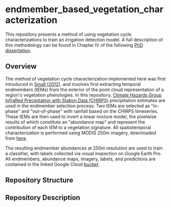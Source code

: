 # endmember_based_vegetation_characterization

This repository presents a method of using vegetation cycle characterizations to train an irrigation detection model. A full description of this methodology can be found in Chapter IV of the following [PhD dissertation](https://storage.googleapis.com/terry_phd_export/thesis/tconlon_phd_dissertation.pdf).

## Overview

The method of vegetation cycle characterization implemented here was first introduced in [Small (2012)](https://www.sciencedirect.com/science/article/pii/S0034425712002349), and involves first extracting temporal endmembers (tEMs) from the exterior of the point cloud representation of a region's vegetation phenologies. In this repository, [Climate Hazards Group InfraRed Precipitation with Station Data (CHIRPS)](https://www.chc.ucsb.edu/data/chirps) precipitation estimates are used in the endmember selection process: Two tEMs are selected as "in-phase" and "out-of-phase" with rainfall based on the CHIRPS timeseries.
These tEMs are then used to invert a linear mixture model, the pixelwise results of which constitute an "abundance map" and represent the contribution of each tEM to a vegetation signature. All spatiotemporal characterization is performed using MODIS 250m imagery, downloaded from [here]((https://lpdaacsvc.cr.usgs.gov/appeears/task/area)). 

The resulting endmember abundances at 250m resolution are used to train a classifier, with labels collected via visual inspection on Google Earth Pro. All endmembers, abundance maps, imagery, labels, and predictions are contained in the linked Google Cloud [bucket](https://console.cloud.google.com/storage/browser/terry_phd_export/projects/ethiopia/agu_irrigation_mapping/data_and_outputs).


## Repository Structure

## Repository Description



